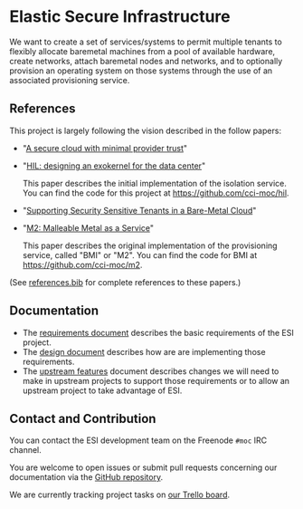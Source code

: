 # Elastic Secure Infrastructure

We want to create a set of services/systems to permit multiple tenants to flexibly allocate baremetal machines from a pool of available hardware, create networks, attach baremetal nodes and networks, and to optionally provision an operating system on those systems through the use of an associated provisioning service.

## References

This project is largely following the vision described in the follow papers:

- "[A secure cloud with minimal provider trust][0]"
- "[HIL: designing an exokernel for the data center][1]"

  This paper describes the initial implementation of the isolation service. You can find the code for this project at <https://github.com/cci-moc/hil>.
- "[Supporting Security Sensitive Tenants in a Bare-Metal Cloud][2]"
- "[M2: Malleable Metal as a Service][3]"

  This paper describes the original implementation of the provisioning service, called "BMI" or "M2". You can find the code for BMI at <https://github.com/cci-moc/m2>.

[0]: https://www.usenix.org/conference/hotcloud18/presentation/mosayyebzadeh
[1]: https://open.bu.edu/handle/2144/19198
[2]: https://www.usenix.org/conference/atc19/presentation/mosayyebzadeh
[3]: https://ieeexplore.ieee.org/abstract/document/8360313

(See [references.bib](references.bib) for complete references to these papers.)

## Documentation

- The [requirements document][reqs] describes the basic requirements of the ESI project.
- The [design document][design] describes how are are implementing those requirements.
- The [upstream features][upstream] document describes changes we will need to make in upstream projects to support those requirements or to allow an upstream project to take advantage of ESI.

[design]: docs/esi-design.md
[reqs]: docs/esi-requirements.md
[upstream]: docs/upstream-features.md

## Contact and Contribution

You can contact the ESI development team on the Freenode `#moc` IRC channel.

You are welcome to open issues or submit pull requests concerning our documentation via the [GitHub repository][gh].

We are currently tracking project tasks on [our Trello board][trello].

[gh]: https://github.com/CCI-MOC/esi
[trello]: https://trello.com/b/1MDt78E9/esi-trask-tracking
